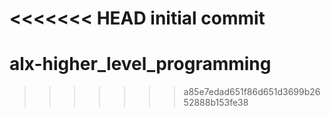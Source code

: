 <<<<<<< HEAD
initial commit
=======
# alx-higher_level_programming
>>>>>>> a85e7edad651f86d651d3699b2652888b153fe38

